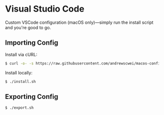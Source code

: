 # Visual Studio Code

Custom VSCode configuration (macOS only)—simply run the install script and you're good to go.

## Importing Config

Install via cURL:

```sh
$ curl -o- -s https://raw.githubusercontent.com/andrewscwei/macos-config/master/vscode/install.sh | bash
```

Install locally:

```sh
$ ./install.sh
```

## Exporting Config

```sh
$ ./export.sh
```
